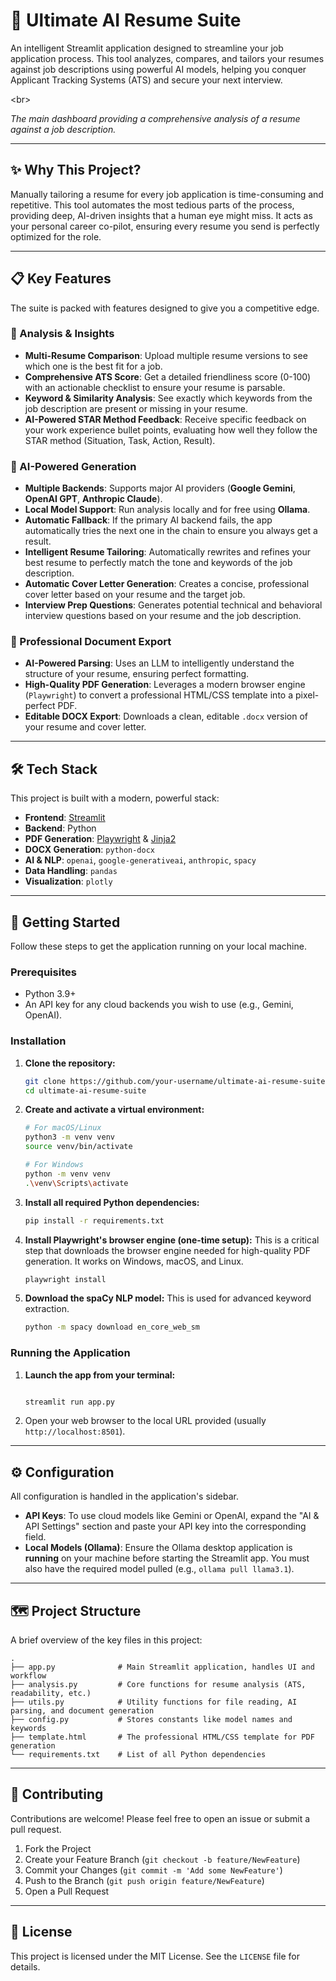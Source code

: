 # 🚀 Ultimate AI Resume Suite

[](https://www.google.com/search?q=https://github.com/your-username/ultimate-ai-resume-suite)
[](https://opensource.org/licenses/MIT)

An intelligent Streamlit application designed to streamline your job application process. This tool analyzes, compares, and tailors your resumes against job descriptions using powerful AI models, helping you conquer Applicant Tracking Systems (ATS) and secure your next interview.

\<br\>

*The main dashboard providing a comprehensive analysis of a resume against a job description.*

-----

## ✨ Why This Project?

Manually tailoring a resume for every job application is time-consuming and repetitive. This tool automates the most tedious parts of the process, providing deep, AI-driven insights that a human eye might miss. It acts as your personal career co-pilot, ensuring every resume you send is perfectly optimized for the role.

-----

## 📋 Key Features

The suite is packed with features designed to give you a competitive edge.

### 🔬 Analysis & Insights

  * **Multi-Resume Comparison**: Upload multiple resume versions to see which one is the best fit for a job.
  * **Comprehensive ATS Score**: Get a detailed friendliness score (0-100) with an actionable checklist to ensure your resume is parsable.
  * **Keyword & Similarity Analysis**: See exactly which keywords from the job description are present or missing in your resume.
  * **AI-Powered STAR Method Feedback**: Receive specific feedback on your work experience bullet points, evaluating how well they follow the STAR method (Situation, Task, Action, Result).

### 🤖 AI-Powered Generation

  * **Multiple Backends**: Supports major AI providers (**Google Gemini**, **OpenAI GPT**, **Anthropic Claude**).
  * **Local Model Support**: Run analysis locally and for free using **Ollama**.
  * **Automatic Fallback**: If the primary AI backend fails, the app automatically tries the next one in the chain to ensure you always get a result.
  * **Intelligent Resume Tailoring**: Automatically rewrites and refines your best resume to perfectly match the tone and keywords of the job description.
  * **Automatic Cover Letter Generation**: Creates a concise, professional cover letter based on your resume and the target job.
  * **Interview Prep Questions**: Generates potential technical and behavioral interview questions based on your resume and the job description.

### 📄 Professional Document Export

  * **AI-Powered Parsing**: Uses an LLM to intelligently understand the structure of your resume, ensuring perfect formatting.
  * **High-Quality PDF Generation**: Leverages a modern browser engine (`Playwright`) to convert a professional HTML/CSS template into a pixel-perfect PDF.
  * **Editable DOCX Export**: Downloads a clean, editable `.docx` version of your resume and cover letter.

-----

## 🛠️ Tech Stack

This project is built with a modern, powerful stack:

  * **Frontend**: [Streamlit](https://streamlit.io/)
  * **Backend**: Python
  * **PDF Generation**: [Playwright](https://playwright.dev/) & [Jinja2](https://jinja.palletsprojects.com/)
  * **DOCX Generation**: `python-docx`
  * **AI & NLP**: `openai`, `google-generativeai`, `anthropic`, `spacy`
  * **Data Handling**: `pandas`
  * **Visualization**: `plotly`

-----

## 🚀 Getting Started

Follow these steps to get the application running on your local machine.

### Prerequisites

  * Python 3.9+
  * An API key for any cloud backends you wish to use (e.g., Gemini, OpenAI).

### Installation

1.  **Clone the repository:**

    ```bash
    git clone https://github.com/your-username/ultimate-ai-resume-suite.git
    cd ultimate-ai-resume-suite
    ```

2.  **Create and activate a virtual environment:**

    ```bash
    # For macOS/Linux
    python3 -m venv venv
    source venv/bin/activate

    # For Windows
    python -m venv venv
    .\venv\Scripts\activate
    ```

3.  **Install all required Python dependencies:**

    ```bash
    pip install -r requirements.txt
    ```

4.  **Install Playwright's browser engine (one-time setup):**
    This is a critical step that downloads the browser engine needed for high-quality PDF generation. It works on Windows, macOS, and Linux.

    ```bash
    playwright install
    ```

5.  **Download the spaCy NLP model:**
    This is used for advanced keyword extraction.

    ```bash
    python -m spacy download en_core_web_sm
    ```

### Running the Application

1.  **Launch the app from your terminal:**
    ```bash

    streamlit run app.py

    ```
2.  Open your web browser to the local URL provided (usually `http://localhost:8501`).

-----

## ⚙️ Configuration

All configuration is handled in the application's sidebar.

  * **API Keys**: To use cloud models like Gemini or OpenAI, expand the "AI & API Settings" section and paste your API key into the corresponding field.
  * **Local Models (Ollama)**: Ensure the Ollama desktop application is **running** on your machine before starting the Streamlit app. You must also have the required model pulled (e.g., `ollama pull llama3.1`).

-----

## 🗺️ Project Structure

A brief overview of the key files in this project:

```
.
├── app.py              # Main Streamlit application, handles UI and workflow
├── analysis.py         # Core functions for resume analysis (ATS, readability, etc.)
├── utils.py            # Utility functions for file reading, AI parsing, and document generation
├── config.py           # Stores constants like model names and keywords
├── template.html       # The professional HTML/CSS template for PDF generation
└── requirements.txt    # List of all Python dependencies
```

-----

## 🤝 Contributing

Contributions are welcome\! Please feel free to open an issue or submit a pull request.

1.  Fork the Project
2.  Create your Feature Branch (`git checkout -b feature/NewFeature`)
3.  Commit your Changes (`git commit -m 'Add some NewFeature'`)
4.  Push to the Branch (`git push origin feature/NewFeature`)
5.  Open a Pull Request

-----

## 📜 License

This project is licensed under the MIT License. See the `LICENSE` file for details.
